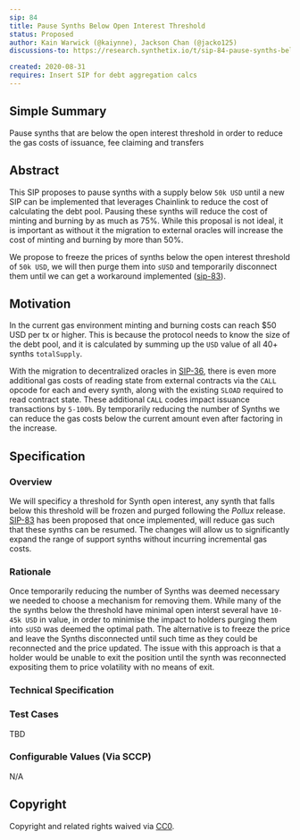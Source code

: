 ```yaml
---
sip: 84
title: Pause Synths Below Open Interest Threshold
status: Proposed
author: Kain Warwick (@kaiynne), Jackson Chan (@jacko125)
discussions-to: https://research.synthetix.io/t/sip-84-pause-synths-below-open-interest-threshold/189

created: 2020-08-31
requires: Insert SIP for debt aggregation calcs
---
```


## Simple Summary

<!--"If you can't explain it simply, you don't understand it well enough." Simply describe the outcome the proposed changes intends to achieve. This should be non-technical and accessible to a casual community member.-->

Pause synths that are below the open interest threshold in order to reduce the gas costs of issuance, fee claiming and transfers

## Abstract

<!--A short (~200 word) description of the proposed change, the abstract should clearly describe the proposed change. This is what *will* be done if the SIP is implemented, not *why* it should be done or *how* it will be done. If the SIP proposes deploying a new contract, write, "we propose to deploy a new contract that will do x".-->

This SIP proposes to pause synths with a supply below `50k USD` until a new SIP can be implemented that leverages Chainlink to reduce the cost of calculating the debt pool. Pausing these synths will reduce the cost of minting and burning by as much as 75%. While this proposal is not ideal, it is important as without it the migration to external oracles will increase the cost of minting and burning by more than 50%.

We propose to freeze the prices of synths below the open interest threshold of `50k USD`, we will then purge them into `sUSD` and temporarily disconnect them until we can get a workaround implemented ([sip-83](https://sips.synthetix.io/sips/sip-83)).

## Motivation

<!--This is the problem statement. This is the *why* of the SIP. It should clearly explain *why* the current state of the protocol is inadequate.  It is critical that you explain *why* the change is needed, if the SIP proposes changing how something is calculated, you must address *why* the current calculation is innaccurate or wrong. This is not the place to describe how the SIP will address the issue!-->

In the current gas environment minting and burning costs can reach \$50 USD per tx or higher. This is because the protocol needs to know the size of the debt pool, and it is calculated by summing up the `USD` value of all 40+ synths `totalSupply`.

With the migration to decentralized oracles in [SIP-36](https://sips.synthetix.io/sips/sip-36), there is even more additional gas costs of reading state from external contracts via the `CALL` opcode for each and every synth, along with the existing `SLOAD` required to read contract state. These additional `CALL` codes impact issuance transactions by `5-100%`. By temporarily reducing the number of Synths we can reduce the gas costs below the current amount even after factoring in the increase.

## Specification

<!--The specification should describe the syntax and semantics of any new feature, there are five sections
1. Overview
2. Rationale
3. Technical Specification
4. Test Cases
5. Configurable Values
-->

### Overview

<!--This is a high level overview of *how* the SIP will solve the problem. The overview should clearly describe how the new feature will be implemented.-->

We will specificy a threshold for Synth open interest, any synth that falls below this threshold will be frozen and purged following the _Pollux_ release. [SIP-83](https://sips.synthetix.io/sips/sip-83) has been proposed that once implemented, will reduce gas such that these synths can be resumed. The changes will allow us to significantly expand the range of support synths without incurring incremental gas costs.

### Rationale

<!--This is where you explain the reasoning behind how you propose to solve the problem. Why did you propose to implement the change in this way, what were the considerations and trade-offs. The rationale fleshes out what motivated the design and why particular design decisions were made. It should describe alternate designs that were considered and related work. The rationale may also provide evidence of consensus within the community, and should discuss important objections or concerns raised during discussion.-->

Once temporarily reducing the number of Synths was deemed necessary we needed to choose a mechanism for removing them. While many of the the synths below the threshold have minimal open interst several have `10-45k USD` in value, in order to minimise the impact to holders purging them into `sUSD` was deemed the optimal path. The alternative is to freeze the price and leave the Synths disconnected until such time as they could be reconnected and the price updated. The issue with this approach is that a holder would be unable to exit the position until the synth was reconnected expositing them to price volatility with no means of exit.

### Technical Specification

<!--The technical specification should outline the public API of the changes proposed. That is, changes to any of the interfaces Synthetix currently exposes or the creations of new ones.-->

### Test Cases

<!--Test cases for an implementation are mandatory for SIPs but can be included with the implementation..-->

TBD

### Configurable Values (Via SCCP)

<!--Please list all values configurable via SCCP under this implementation.-->

N/A

## Copyright

Copyright and related rights waived via [CC0](https://creativecommons.org/publicdomain/zero/1.0/).
